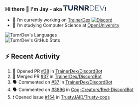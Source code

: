 ### Hi there 👋 I'm Jay - aka <img src="https://raw.githubusercontent.com/TurnrDev/TurnrDev/master/Logo/SVG/TurnrDev_Logo_Dark%20Blue%20%26%20Teal.svg" alt="TurnrDev" height="17.5px">!

- 🔭 I’m currently working on [TrainerDex](https://www.github.com/TrainerDex) [![Discord](https://discordapp.com/api/v6/guilds/364313717720219651/widget.png?style=shield)](http://discord.trainerdex.co.uk/)
- 🤔 I’m studying Computer Science at [OpenUniversity](http://www.open.ac.uk/courses/computing-it/degrees/bsc-computing-it-software-q62-soft)

![TurnrDev's Languages](https://github-readme-stats.vercel.app/api/top-langs/?username=TurnrDev&layout=compact&hide_border=true&title_color=1fa6aa&text_color=233247)
<br>
![TurnrDev's GitHub Stats](https://github-readme-stats.vercel.app/api?username=TurnrDev&show_icons=true&hide_border=true&count_private=true&include_all_commits=true&icon_color=1fa6aa&title_color=1fa6aa&text_color=233247)
<br>

## :zap: Recent Activity

<!--START_SECTION:activity-->
1. 💪 Opened PR [#38](https://github.com//TrainerDex/DiscordBot/pull/38) in [TrainerDex/DiscordBot](https://github.com//TrainerDex/DiscordBot)
2. 🎉 Merged PR [#37](https://github.com//TrainerDex/DiscordBot/pull/37) in [TrainerDex/DiscordBot](https://github.com//TrainerDex/DiscordBot)
3. 🗣 Commented on [#37](https://github.com//TrainerDex/DiscordBot/issues/37) in [TrainerDex/DiscordBot](https://github.com//TrainerDex/DiscordBot)
4. 🗣 Commented on [#3896](https://github.com//Cog-Creators/Red-DiscordBot/issues/3896) in [Cog-Creators/Red-DiscordBot](https://github.com//Cog-Creators/Red-DiscordBot)
5. ❗️ Opened issue [#154](https://github.com//TrustyJAID/Trusty-cogs/issues/154) in [TrustyJAID/Trusty-cogs](https://github.com//TrustyJAID/Trusty-cogs)
<!--END_SECTION:activity-->
